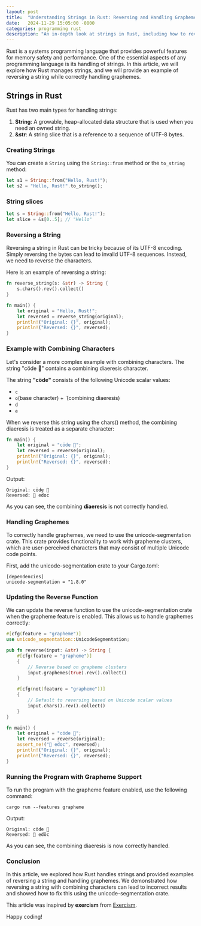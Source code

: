 ```yaml
---
layout: post
title:  "Understanding Strings in Rust: Reversing and Handling Graphemes"
date:   2024-11-29 15:05:00 -0800
categories: programming rust
description: "An in-depth look at strings in Rust, including how to reverse a string and handle graphemes."
---
```


Rust is a systems programming language that provides powerful features for memory safety and performance. One of the essential aspects of any programming language is its handling of strings. In this article, we will explore how Rust manages strings, and we will provide an example of reversing a string while correctly handling graphemes.

## Strings in Rust

Rust has two main types for handling strings:

1. **String**: A growable, heap-allocated data structure that is used when you need an owned string.
2. **&str**: A string slice that is a reference to a sequence of UTF-8 bytes.

### Creating Strings

You can create a `String` using the `String::from` method or the `to_string` method:

```rust
let s1 = String::from("Hello, Rust!");
let s2 = "Hello, Rust!".to_string();
```

### String slices

```rust
let s = String::from("Hello, Rust!");
let slice = &s[0..5]; // "Hello"
```

### Reversing a String
Reversing a string in Rust can be tricky because of its UTF-8 encoding. Simply reversing the bytes can lead to invalid UTF-8 sequences. Instead, we need to reverse the characters.

Here is an example of reversing a string:

```rust
fn reverse_string(s: &str) -> String {
    s.chars().rev().collect()
}

fn main() {
    let original = "Hello, Rust!";
    let reversed = reverse_string(original);
    println!("Original: {}", original);
    println!("Reversed: {}", reversed);
}
```

### Example with Combining Characters
Let's consider a more complex example with combining characters. The string "cöde 👋" contains a combining diaeresis character. 

The string **"cöde"** consists of the following Unicode scalar values:
- `c`
- `o`(base character) +  ̈ (combining diaeresis)
- `d`
- `e`

When we reverse this string using the chars() method, the combining diaeresis is treated as a separate character:

```rust
fn main() {
    let original = "cöde 👋";
    let reversed = reverse(original);
    println!("Original: {}", original);
    println!("Reversed: {}", reversed);
}
```

Output:

```
Original: cöde 👋
Reversed: 👋 ed̈oc
```

As you can see, the combining **diaeresis** is not correctly handled.


### Handling Graphemes
To correctly handle graphemes, we need to use the unicode-segmentation crate. This crate provides functionality to work with grapheme clusters, which are user-perceived characters that may consist of multiple Unicode code points.

First, add the unicode-segmentation crate to your Cargo.toml:

```
[dependencies]
unicode-segmentation = "1.8.0"
```

### Updating the Reverse Function
We can update the reverse function to use the unicode-segmentation crate when the grapheme feature is enabled. This allows us to handle graphemes correctly:

```rust
#[cfg(feature = "grapheme")]
use unicode_segmentation::UnicodeSegmentation;

pub fn reverse(input: &str) -> String {
    #[cfg(feature = "grapheme")]
    {
        // Reverse based on grapheme clusters
        input.graphemes(true).rev().collect()
    }

    #[cfg(not(feature = "grapheme"))]
    {
        // Default to reversing based on Unicode scalar values
        input.chars().rev().collect()
    }
}

fn main() {
    let original = "cöde 👋";
    let reversed = reverse(original);
    assert_ne!("👋 ed̈oc", reversed);
    println!("Original: {}", original);
    println!("Reversed: {}", reversed);
}
```

### Running the Program with Grapheme Support
To run the program with the grapheme feature enabled, use the following command:

```
cargo run --features grapheme
```

Output:

```
Original: cöde 👋
Reversed: 👋 edöc
```

As you can see, the combining diaeresis is now correctly handled.

### Conclusion
In this article, we explored how Rust handles strings and provided examples of reversing a string and handling graphemes. We demonstrated how reversing a string with combining characters can lead to incorrect results and showed how to fix this using the unicode-segmentation crate.

This article was inspired by **exercism** from [Exercism](https://exercism.org/).

Happy coding!
